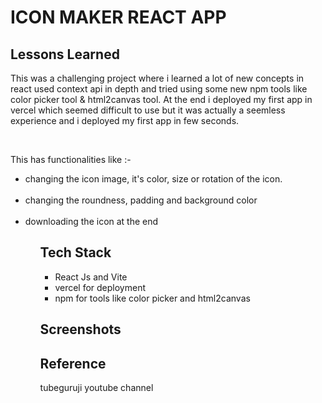 # ICON MAKER REACT APP

## Lessons Learned

This was a challenging project where i learned a lot of new concepts in react used context api in depth and tried using some new npm tools like color picker tool & html2canvas tool. At the end i deployed my first app in vercel which seemed difficult to use but it was actually a seemless experience and i deployed my first app in few seconds.

<br />

This has functionalities like :-
<br />

<ul>
<li>changing the icon image, it's color, size or rotation of the icon.</li><br/>
<li>changing the roundness, padding and background color</li> <br />
<li>downloading the icon at the end </li>
<ul>

## Tech Stack

<ul>
<li>React Js and Vite</li>
<li>vercel for deployment</li>
<li>npm for tools like color picker and html2canvas</li>
</ul>

## Screenshots

## Reference

tubeguruji youtube channel

